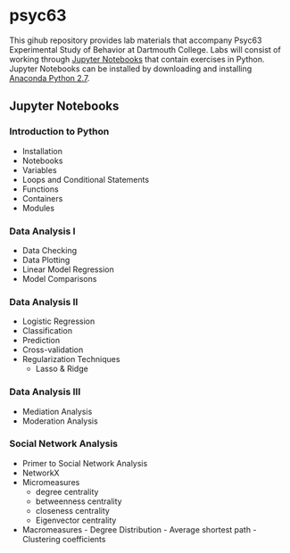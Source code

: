 # psyc63
This gihub repository provides lab materials that accompany Psyc63 Experimental Study of Behavior at Dartmouth College.  Labs will consist of working through [Jupyter Notebooks](http://jupyter.org/) that contain exercises in Python. Jupyter Notebooks can be installed by downloading and installing [Anaconda Python 2.7](https://www.continuum.io/downloads). 

## Jupyter Notebooks
### Introduction to Python
  - Installation
  - Notebooks
  - Variables
  - Loops and Conditional Statements
  - Functions
  - Containers
  - Modules
  
### Data Analysis I
  - Data Checking
  - Data Plotting
  - Linear Model Regression
  - Model Comparisons

### Data Analysis II
  - Logistic Regression
  - Classification
  - Prediction
  - Cross-validation
  - Regularization Techniques 
    - Lasso & Ridge
  
### Data Analysis III
  - Mediation Analysis
  - Moderation Analysis

### Social Network Analysis
  - Primer to Social Network Analysis
  - NetworkX 
  - Micromeasures
    - degree centrality
    - betweenness centrality
    - closeness centrality
    - Eigenvector centrality
  -   Macromeasures
    - Degree Distribution
    - Average shortest path
    - Clustering coefficients


